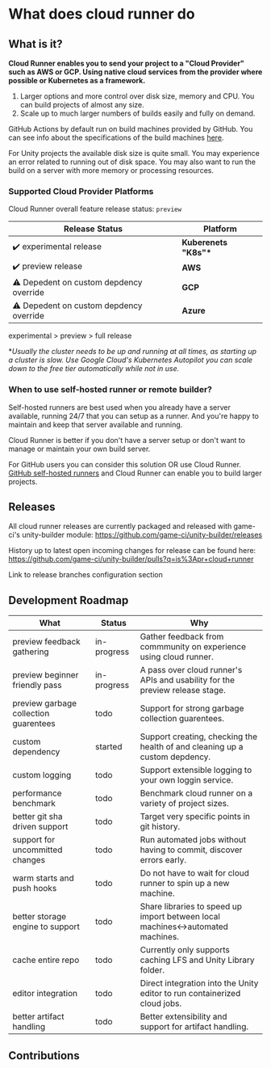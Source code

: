 # What does cloud runner do

## What is it?

**Cloud Runner enables you to send your project to a "Cloud Provider" such as AWS or GCP. Using native cloud services from the provider where possible or Kubernetes as a framework.**

1. Larger options and more control over disk size, memory and CPU. You can build projects of almost any size.
2. Scale up to much larger numbers of builds easily and fully on demand.

GitHub Actions by default run on build machines provided by GitHub. You can see info about the specifications of the build machines [here](https://docs.github.com/en/actions/using-github-hosted-runners/about-github-hosted-runners).

For Unity projects the available disk size is quite small. You may experience an error related to running out of disk space. You may also want to run the build on a server with more memory or processing resources.

### Supported Cloud Provider Platforms

Cloud Runner overall feature release status: `preview`

| Release Status                         | Platform               |
| -------------------------------------- | ---------------------- |
| ✔️ experimental release                | **Kuberenets "K8s"\*** |
| ✔️ preview release                     | **AWS**                |
| ⚠ Depedent on custom depdency override | **GCP**                |
| ⚠ Depedent on custom depdency override | **Azure**              |

experimental > preview > full release

\*_Usually the cluster needs to be up and running at all times, as starting up a cluster is slow._
_Use Google Cloud's Kubernetes Autopilot you can scale down to the free tier automatically while not in use._

### When to use self-hosted runner or remote builder?

Self-hosted runners are best used when you already have a server available, running 24/7 that you can setup as a runner. And you're happy to maintain and keep that server available and running.

Cloud Runner is better if you don't have a server setup or don't want to manage or maintain your own build server.

For GitHub users you can consider this solution OR use Cloud Runner.
[GitHub self-hosted runners](https://docs.github.com/en/actions/hosting-your-own-runners/about-self-hosted-runners) and Cloud Runner can enable you to build larger projects.

## Releases

All cloud runner releases are currently packaged and released with game-ci's unity-builder module:
https://github.com/game-ci/unity-builder/releases

History up to latest open incoming changes for release can be found here:
https://github.com/game-ci/unity-builder/pulls?q=is%3Apr+cloud+runner

Link to release branches configuration section

## Development Roadmap

| What                                  | Status      | Why                                                                             |
| ------------------------------------- | ----------- | ------------------------------------------------------------------------------- |
| preview feedback gathering            | in-progress | Gather feedback from commmunity on experience using cloud runner.               |
| preview beginner friendly pass        | in-progress | A pass over cloud runner's APIs and usability for the preview release stage.    |
| preview garbage collection guarentees | todo        | Support for strong garbage collection guarentees.                               |
| custom dependency                     | started     | Support creating, checking the health of and cleaning up a custom depdency.     |
| custom logging                        | todo        | Support extensible logging to your own loggin service.                          |
| performance benchmark                 | todo        | Benchmark cloud runner on a variety of project sizes.                           |
| better git sha driven support         | todo        | Target very specific points in git history.                                     |
| support for uncommitted changes       | todo        | Run automated jobs without having to commit, discover errors early.             |
| warm starts and push hooks            | todo        | Do not have to wait for cloud runner to spin up a new machine.                  |
| better storage engine to support      | todo        | Share libraries to speed up import between local machines<->automated machines. |
| cache entire repo                     | todo        | Currently only supports caching LFS and Unity Library folder.                   |
| editor integration                    | todo        | Direct integration into the Unity editor to run containerized cloud jobs.       |
| better artifact handling              | todo        | Better extensibility and support for artifact handling.                         |

## Contributions
